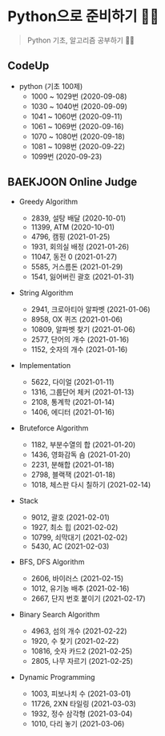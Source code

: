 # Python으로 준비하기 🐱‍🏍

> Python 기초, 알고리즘 공부하기 🐱‍👓

## CodeUp

- python (기초 100제)
  - 1000 ~ 1029번 (2020-09-08)
  - 1030 ~ 1040번 (2020-09-09)
  - 1041 ~ 1060번 (2020-09-11)
  - 1061 ~ 1069번 (2020-09-16)
  - 1070 ~ 1080번 (2020-09-18)
  - 1081 ~ 1098번 (2020-09-22)
  - 1099번 (2020-09-23)

## BAEKJOON Online Judge

- Greedy Algorithm

  - 2839, 설탕 배달 (2020-10-01)
  - 11399, ATM (2020-10-01)
  - 4796, 캠핑 (2021-01-25)
  - 1931, 회의실 배정 (2021-01-26)
  - 11047, 동전 0 (2021-01-27)
  - 5585, 거스름돈 (2021-01-29)
  - 1541, 잃어버린 괄호 (2021-01-31)

- String Algorithm

  - 2941, 크로아티아 알파벳 (2021-01-06)
  - 8958, OX 퀴즈 (2021-01-06)
  - 10809, 알파벳 찾기 (2021-01-06)
  - 2577, 단어의 개수 (2021-01-16)
  - 1152, 숫자의 개수 (2021-01-16)

- Implementation

  - 5622, 다이얼 (2021-01-11)
  - 1316, 그룹단어 체커 (2021-01-13)
  - 2108, 통계학 (2021-01-14)
  - 1406, 에디터 (2021-01-16)

- Bruteforce Algorithm

  - 1182, 부분수열의 합 (2021-01-20)
  - 1436, 영화감독 숌 (2021-01-20)
  - 2231, 분해합 (2021-01-18)
  - 2798, 블랙잭 (2021-01-18)
  - 1018, 체스판 다시 칠하기 (2021-02-14)

- Stack
  - 9012, 괄호 (2021-02-01)
  - 1927, 최소 힙 (2021-02-02)
  - 10799, 쇠막대기 (2021-02-02)
  - 5430, AC (2021-02-03)

- BFS, DFS Algorithm
  - 2606, 바이러스 (2021-02-15)
  - 1012, 유기농 배추 (2021-02-16)
  - 2667, 단지 번호 붙이기 (2021-02-17)

- Binary Search Algorithm
  - 4963, 섬의 개수 (2021-02-22)
  - 1920, 수 찾기 (2021-02-22)
  - 10816, 숫자 카드2 (2021-02-25)
  - 2805, 나무 자르기 (2021-02-25)

- Dynamic Programming
  - 1003, 피보나치 수 (2021-03-01)
  - 11726, 2XN 타일링 (2021-03-03)
  - 1932, 정수 삼각형 (2021-03-04)
  - 1010, 다리 놓기 (2021-03-06)